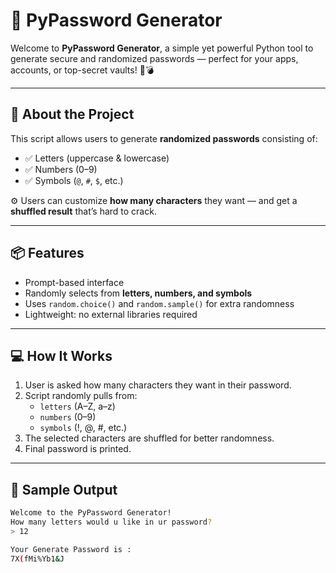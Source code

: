 # 🔐 PyPassword Generator

Welcome to **PyPassword Generator**, a simple yet powerful Python tool to generate secure and randomized passwords — perfect for your apps, accounts, or top-secret vaults! 🧠💣

---

## 🎯 About the Project

This script allows users to generate **randomized passwords** consisting of:
- ✅ Letters (uppercase & lowercase)
- ✅ Numbers (0–9)
- ✅ Symbols (`@`, `#`, `$`, etc.)

⚙️ Users can customize **how many characters** they want — and get a **shuffled result** that’s hard to crack.

---

## 📦 Features

- Prompt-based interface
- Randomly selects from **letters, numbers, and symbols**
- Uses `random.choice()` and `random.sample()` for extra randomness
- Lightweight: no external libraries required

---

## 💻 How It Works

1. User is asked how many characters they want in their password.
2. Script randomly pulls from:
   - `letters` (A–Z, a–z)
   - `numbers` (0–9)
   - `symbols` (!, @, #, etc.)
3. The selected characters are shuffled for better randomness.
4. Final password is printed.

---

## 🚀 Sample Output

```bash
Welcome to the PyPassword Generator!
How many letters would u like in ur password?
> 12

Your Generate Password is :
7X(fMi%Yb1&J
